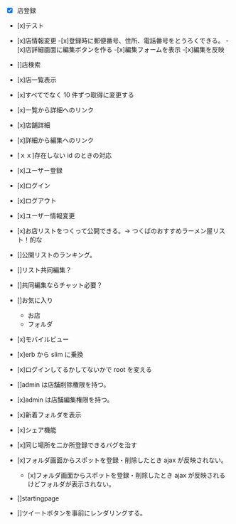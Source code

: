 - [x] 店登録
- [x]テスト
- [x]店情報変更 -[x]登録時に郵便番号、住所、電話番号をとうろくできる。 -[x]店詳細画面に編集ボタンを作る -[x]編集フォームを表示 -[x]編集を反映
- []店検索
- [x]店一覧表示
- [x]すべてでなく 10 件ずつ取得に変更する
- [x]一覧から詳細へのリンク
- [x]店舗詳細
- [x]詳細から編集へのリンク
- [ｘｘ]存在しない id のときの対応
- [x]ユーザー登録
- [x]ログイン
- [x]ログアウト
- [x]ユーザー情報変更
- [x]お店リストをつくって公開できる。→ つくばのおすすめラーメン屋リスト！的な
- []公開リストのランキング。
- []リスト共同編集？
- []共同編集ならチャット必要？
- []お気に入り
  - お店
  - フォルダ
- [x]モバイルビュー
- [x]erb から slim に乗換
- [x]ログインしてるかしてないかで root を変える
- []admin は店舗削除権限を持つ。
- [x]admin は店舗編集権限を持つ。

- [x]新着フォルダを表示
- [x]シェア機能
- [x]同じ場所を二か所登録できるバグを治す
- [x]フォルダ画面からスポットを登録・削除したとき ajax が反映されない。

  - [x]フォルダ画面からスポットを登録・削除したとき ajax が反映されるけどフォルダが表示されない。

- []startingpage
- []ツイートボタンを事前にレンダリングする。
